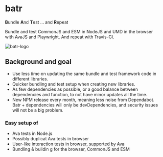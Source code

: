 # batr
**B**undle **A**nd **T**est ... and **R**epeat

Bundle and test CommonJS and ESM in NodeJS and UMD in the browser with AvaJS and Playwright. And repeat with Travis-CI.

![batr-logo](https://user-images.githubusercontent.com/236656/115827172-3757dd00-a40c-11eb-9687-70bb6e623d2b.png)


## Background and goal
* Use less time on updating the same bundle and test framework code in different libraries.
* Quicker bundling and test setup when creating new libraries.
* As few dependencies as possible, or a good balance between dependencies and function, to not have minor updates all the time.
* New NPM release every month, meaning less noise from Dependabot. Batr + dependencies will only be devDependencies, and security issues will not be a big problem.

### Easy setup of
* Ava tests in Node.js
* Possibly duplicat Ava tests in browser
* User-like interaction tests in browser, supported by Ava
* Bundling & buildin  g for the browser, CommonJS and ESM
